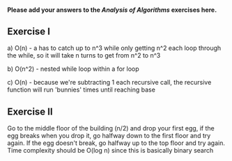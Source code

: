 #### Please add your answers to the **_Analysis of Algorithms_** exercises here.

## Exercise I

a) O(n) - a has to catch up to n^3 while only getting n^2 each loop through the while, so it will take n turns to get from n^2 to n^3

b) O(n^2) - nested while loop within a for loop

c) O(n) - because we're subtracting 1 each recursive call, the recursive function will run 'bunnies' times until reaching base

## Exercise II

Go to the middle floor of the building (n/2) and drop your first egg, if the egg breaks when you drop it, go halfway down to the first floor and try again. If the egg doesn't break, go halfway up to the top floor and try again. Time complexity should be O(log n) since this is basically binary search

